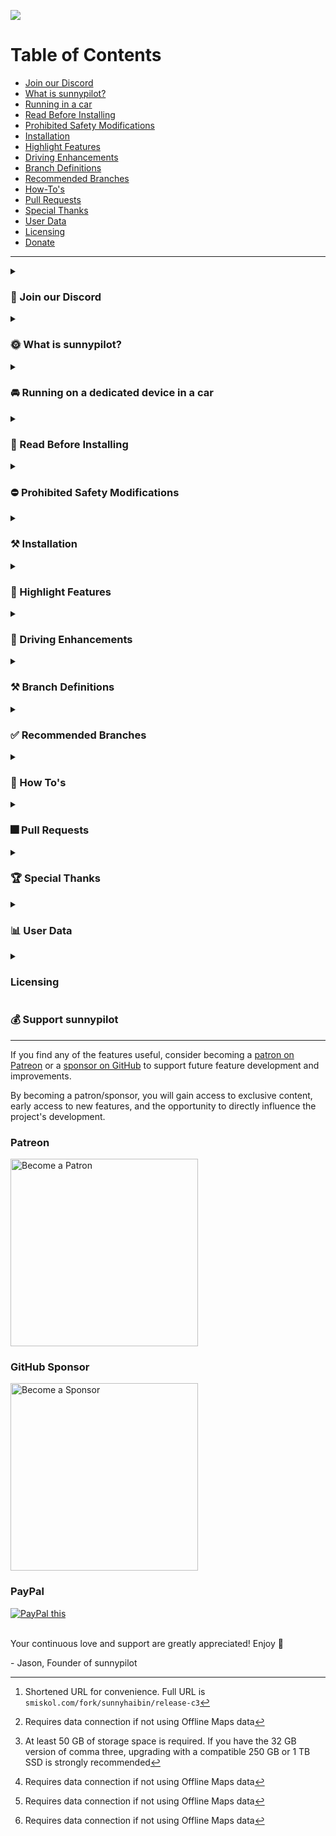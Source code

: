 ![](https://user-images.githubusercontent.com/47793918/233812617-beab2e71-57b9-479e-8bff-c3931347ca40.png)

Table of Contents
=======================

* [Join our Discord](#-join-our-discord)
* [What is sunnypilot?](#-what-is-sunnypilot)
* [Running in a car](#-running-on-a-dedicated-device-in-a-car)
* [Read Before Installing](#-read-before-installing)
* [Prohibited Safety Modifications](#-prohibited-safety-modifications)
* [Installation](#-installation)
* [Highlight Features](#-highlight-features)
* [Driving Enhancements](#-driving-enhancements)
* [Branch Definitions](#-branch-definitions)
* [Recommended Branches](#-recommended-branches)
* [How-To's](#-How-Tos)
* [Pull Requests](#-Pull-Requests)
* [Special Thanks](#-special-thanks)
* [User Data](#-user-data)
* [Licensing](#licensing)
* [Donate](#-support-sunnypilot)

---

<details><summary><h3>💭 Join our Discord</h3></summary>

---

Join the official sunnypilot Discord server to stay up to date with all the latest features and be a part of shaping the future of sunnypilot!
* https://discord.gg/sunnypilot

  ![](https://dcbadge.vercel.app/api/server/wRW3meAgtx?style=flat) ![Discord Shield](https://discordapp.com/api/guilds/880416502577266699/widget.png?style=shield)

</details>

<details><summary><h3>🌞 What is sunnypilot?</h3></summary>

---

[sunnypilot](https://github.com/sunnyhaibin/sunnypilot) is a fork of comma.ai's openpilot, an open source driver assistance system. sunnypilot offers the user a unique driving experience for over 250+ supported car makes and models with modified behaviors of driving assist engagements. sunnypilot complies with comma.ai's safety rules as accurately as possible.

</details>

<details><summary><h3>🚘 Running on a dedicated device in a car</h3></summary>

---

To use sunnypilot in a car, you need the following:
* A supported device to run this software
    * a [comma three](https://comma.ai/shop/products/three), or
* This software
* One of [the 250+ supported cars](https://github.com/commaai/openpilot/blob/master/docs/CARS.md). We support Honda, Toyota, Hyundai, Nissan, Kia, Chrysler, Lexus, Acura, Audi, VW, Ford and more. If your car is not supported but has adaptive cruise control and lane-keeping assist, it's likely able to run sunnypilot.
* A [car harness](https://comma.ai/shop/products/car-harness) to connect to your car

Detailed instructions for [how to mount the device in a car](https://comma.ai/setup).

</details>

<details><summary><h3>🚨 Read Before Installing</h3></summary>

---

It is recommended to read this **entire page** before proceeding. This will ensure that you fully understand each added feature on sunnypilot, and you are selecting the right branch for your car to have the best driving experience.

This is a fork of [comma.ai's openpilot](https://github.com/commaai/openpilot). By installing this software, you accept all responsibility for anything that might occur while you use it. All contributors to sunnypilot are not liable. ❗<ins>**Use at your own risk.**</ins>❗

</details>

<details><summary><h3>⛔ Prohibited Safety Modifications</h3></summary>

---

All [official sunnypilot branches](https://github.com/sunnyhaibin/sunnypilot/branches) strictly adhere to [comma.ai's safety policy](https://github.com/commaai/openpilot/blob/master/docs/SAFETY.md). Any changes that go against this policy will result in your fork and your device being banned from both comma.ai and sunnypilot channels.

The following changes are a **VIOLATION** of this policy and **ARE NOT** included in any sunnypilot branches:
* Driver Monitoring:
    * ❌ "Nerfing" or reducing monitoring parameters.
* Panda safety:
    * ❌ No preventing disengaging of <ins>**LONGITUDINAL CONTROL**</ins> (acceleration/brake) on brake pedal press.
    * ❌ No auto re-engaging of <ins>**LONGITUDINAL CONTROL**</ins> (acceleration/brake) on brake pedal release.
    * ❌ No disengaging on ACC MAIN in OFF state.

</details>


<details><summary><h3>⚒ Installation</h3></summary>

---

  <details><summary>URL (Easy)</summary>

comma three
------

Please refer to [Recommended Branches](#-recommended-branches) to find your preferred/supported branch. This guide will assume you want to install the latest `release-c3` branch.

* sunnypilot not installed or you installed a version before 0.8.17?
  1. [Factory reset/uninstall](https://github.com/commaai/openpilot/wiki/FAQ#how-can-i-reset-the-device) the previous software if you have another software/fork installed.
  2. After factory reset/uninstall and upon reboot, select `Custom Software` when given the option.
  3. Input the installation URL per [Recommended Branches](#-recommended-branches). Example: ```release-c3.sunnypilot.ai``` [^4] (note: `https://` is not requirement on the comma three)
  4. Complete the rest of the installation following the onscreen instructions.

* sunnypilot already installed and you installed a version after 0.8.17?
  1. On the comma three, go to `Settings` ▶️ `Software`.
  2. At the `Download` option, press `CHECK`. This will fetch the list of latest branches from sunnypilot.
  3. At the `Target Branch` option, press `SELECT` to open the Target Branch selector.
  4. Scroll to select the desired branch per [Recommended Branches](#-recommended-branches). Example: `release-c3`

|    Branch    |         Installation URL         |
|:------------:|:--------------------------------:|
| `release-c3` | https://release-c3.sunnypilot.ai |
| `staging-c3` | https://staging-c3.sunnypilot.ai |
|   `dev-c3`   | https://dev-c3.sunnypilot.ai     |

Requires further assistance with software installation? Join the [sunnypilot Discord server](https://discord.sunnypilot.com) and message us in the `#installation-help` channel.
  </details>
  <details><summary>Over SSH (Advanced)</summary>
    
comma three
------
* [`release-c3`](https://github.com/sunnyhaibin/openpilot/tree/release-c3):

  ```
  cd /data &&
  rm -rf ./openpilot &&
  git clone -b release-c3 --recurse-submodules https://github.com/sunnyhaibin/sunnypilot.git openpilot &&
  cd openpilot &&
  sudo reboot
  ```

After running the command to install the desired branch, your comma device should reboot.
  </details>

</details>


<details><summary><h3>🚗 Highlight Features</h3></summary>

---

### Quality of Life Enhancements
- [**Modified Assistive Driving Safety (MADS)**](#modified-assistive-driving-safety-mads) - Automatic Lane Centering (ALC) / Lane Keep Assist System (LKAS) and Adaptive Cruise Control (ACC) / Smart Cruise Control (SCC) can be engaged independently of each other
- [**Dynamic Lane Profile (DLP)**](#dynamic-lane-profile-dlp) - Dynamically switch lane profile (between Laneful and Laneless) based on lane recognition confidence
- [**Enhanced Speed Control**](#enhanced-speed-control) - Automatically adjust cruise control speed using vision model, OpenStreetMap (OSM) data, and/or Speed Limit control (SLC) without user interaction
    * Vision-based Turn Speed Control (V-TSC) - lower speed when going around corners using vision model
    * Map-Data-based Turn Speed Control (M-TSC) - lower speed when going around corners using OSM data[^1]
    * Speed Limit Control (SLC) - Set speed limit based on map data or car interface (if applicable)
    * HKG only: Highway Driving Assist (HDA) status integration - Use cars native speed sign detection to set desired speed (on applicable HKG cars only)
- [**Gap Adjust Cruise (GAC)**](#gap-adjust-cruise) - Allow `GAP`/`INTERVAL`/`DISTANCE` button on the steering wheel or on-screen button to adjust the follow distance from the lead car. See table below for options
- [**Quiet Drive 🤫**](#-quiet-drive) - Toggle to mute all notification sounds (excluding driver safety warnings)
- [**Auto Lane Change Timer**](#Auto-Lane-Change-Timer) - Set a timer to delay the auto lane change operation when the blinker is used. No nudge on the steering wheel is required to auto lane change if a timer is set
- [**Force Car Recognition (FCR)**](#Force-Car-Recognition-) - Use a selector to force your car to be recognized by sunnypilot
- [**Fix sunnypilot No Offroad**](#Fix-sunnypilot-No-Offroad) - Enforce sunnypilot to go offroad and turns off after shutting down the car. This feature fixes non-official devices running sunnypilot without comma power
- [**Enable ACC+MADS with RES+/SET-**](#Enable-ACC+MADS-with-RES+/SET-) - Engage both ACC and MADS with a single press of RES+ or SET- button
- [**Offline OSM Maps**](#Offline-OSM-Maps) - OSM database can now be downloaded locally for offline use[^2]. This enables offline SLC, V-TSC and M-TSC. Currently available for US South, US West, US Northeast, Florida, Taiwan, South Africa and New Zealand
- [**Various Live Tuning**](#Various-Live-Tuning) - Ability to tailor your driving experience on the fly:
    * Enforce Torque Lateral Control - Use the newest [torque controller](https://blog.comma.ai/0815release/#torque-controller) for all vehicles.
    * Torque Lateral Control Live Tune - Ability to adjust the torque controller’s `FRICTION` and `LAT_ACCEL_FACTOR` values to suit your vehicle.
    * Torque Lateral Controller Self-Tune - Enable automatic turning for the Torque controller.

### Visual Enhancements
* **M.A.D.S Status Icon** - Dedicated icon to display M.A.D.S. engagement status
    * Green🟢: M.A.D.S. engaged
    * White⚪: M.A.D.S. suspended or disengaged
* **Lane Path Color** - Various lane path colors to display real-time Lane Model and M.A.D.S. engagement status
    * 0.8.14 and later:
        * Blue🔵: Laneful mode & M.A.D.S. engaged
        * Green🟢: Laneless mode & M.A.D.S. engaged
        * Yellow🟡: Experimental e2e & M.A.D.S. engaged
    * Pre 0.8.14:
        * Green🟢: Laneful mode & M.A.D.S. engaged
        * Red🔴: Laneless mode & M.A.D.S. engaged
    * White⚪: M.A.D.S. suspended or disengaged
    * Black⚫: M.A.D.S. engaged, steering is being manually overridden by user
* **Developer (Dev) UI** - Display various real-time metrics on screen while driving
* **Stand Still Timer** - Display time spent at a stop with M.A.D.S engaged (i.e., at traffic lights, stop signs, traffic congestions)
* **Braking Status** - Current car speed text turns red when the car is braking by the driver or ACC/SCC

### Operational Enhancements
* **Fast Boot** - sunnypilot will fast boot by creating a Prebuilt file
* **Disable Onroad Uploads** - Disable uploads completely when onroad. Necessary to avoid high data usage when connected to Wi-Fi hotspot
* **Brightness Control (Global)** - Manually adjusts the global brightness of the screen
* **Driving Screen Off Timer** - Turns off the device screen or reduces brightness to protect the screen after car starts
* **Driving Screen Off Brightness (%)** - When using the Driving Screen Off feature, the brightness is reduced according to the automatic brightness ratio
* **Max Time Offroad** - Device is automatically turned off after a set time when the engine is turned off (off-road) after driving (on-road)

</details>

<details><summary><h3>🚗 Driving Enhancements</h3></summary>

---

### Modified Assistive Driving Safety (MADS)
The goal of Modified Assistive Driving Safety (MADS) is to enhance the user driving experience with modified behaviors of driving assist engagements. This feature complies with comma.ai's safety rules as accurately as possible with the following changes:
* sunnypilot Automatic Lane Centering (ALC) and ACC/SCC can be engaged independently of each other
* Dedicated button to toggle sunnypilot ALC:
    * `CRUISE (MAIN)` button: All supported cars on sunnypilot
        * `LFA` button: Newer HKG cars with `LFA` button
        * `LKAS` button: Honda, Toyota, Global Subaru
* `SET-` button enables ACC/SCC
* `CANCEL` button only disables ACC/SCC
* `CRUISE (MAIN)` must be `ON` to use ACC/SCC
* `CRUISE (MAIN)` button disables sunnypilot completely when `OFF` **(strictly enforced in panda safety code)**

### Disengage Lateral ALC on Brake Press Mode toggle
Dedicated toggle to handle Lateral state on brake pedal press and release:
1. `ON`: `BRAKE pedal` press will pause Automatic Lane Centering; `BRAKE pedal` release will resume Automatic Lane Centering. Note: `BRAKE pedal` release will NOT resume ACC/SCC/Long control without explicit user engagement **(strictly enforced in panda safety code)**
2. `OFF`: `BRAKE pedal` press will NOT pause Automatic Lane Centering; `BRAKE pedal` release will NOT resume ACC/SCC/Long control without explicit user engagement **(strictly enforced in panda safety code)**

### Miscellaneous
* `TURN SIGNALS` (`Left` or `Right`) will pause Automatic Lane Centering if the vehicle speed is below the [threshold](https://github.com/commaai/openpilot/blob/master/selfdrive/controls/lib/desire_helper.py#L8) for Automatic Lane Change
* Event audible alerts are more relaxed to match manufacturer's stock behavior
* Critical events trigger disengagement of Automatic Lane Centering completely. The disengagement is enforced in sunnypilot and panda safety

### Dynamic Lane Profile (DLP)

Dynamic Lane Profile (DLP) aims to provide the best driving experience at staying within a lane confidently. Dynamic Lane Profile allows sunnypilot to dynamically switch between lane profiles based on lane recognition confidence level on road.

There are 3 modes to select on the onroad camera screen:
* **Auto Lane**: sunnypilot dynamically chooses between `Laneline` or `Laneless` model
* **Laneline**: sunnypilot uses Laneline model only.
* **Laneless**: sunnypilot uses Laneless model only.

To use Dynamic Lane Profile, do the following:
```
1. sunnypilot Settings -> `SP - Controls` -> Enable Dynamic Lane Profile -> ON toggle
2. Reboot.
3. Before driving, on the onroad camera screen, toggle between the 3 modes by pressing on the button.
4. Drive.
```

### Enhanced Speed Control
This fork now allows supported cars to dynamically adjust the longitudinal plan based on the fetched map data. Big thanks to the Move Fast team for the amazing implementation!

**Supported cars:**
* sunnypilot Longitudinal Control capable
* Stock Longitudinal Control
    * Hyundai/Kia/Genesis (non CAN-FD)
    * Honda Bosch
    * Volkswagen MQB

Certain features are only available with an active data connection, via:
* [comma Prime](https://comma.ai/prime) - Intuitive service provided directly by comma, or
* Personal Hotspot - From your mobile device, or a dedicated hotspot from a cellular carrier.

**Features:**
* Vision-based Turn Speed Control (VTSC) - Use vision path predictions to estimate the appropriate speed to drive through turns ahead - i.e. slowing down for curves
* Map-Data-based Turn Speed Control (MTSC) - Use curvature information from map data to define speed limits to take turns ahead - i.e. slowing down for curves[^1]
* Speed Limit Control (SLC) - Use speed limit signs information from map data and car interface to automatically adapt cruise speed to road limits
    * HKG only: Highway Driving Assist (HDA) status integration - on applicable HKG cars only[^1]
    * Speed Limit Offset - When Speed Limit Control is enabled, set speed limit slightly higher than the actual speed limit for a more natural drive[^1]
* Toggle Hands on Wheel Monitoring - Monitors and alerts the driver when their hands have not been on the steering wheel for an extended time

### Custom Stock Longitudinal Control
While using stock Adaptive/Smart Cruise Control, Custom Stock Longitudinal Control in sunnypilot allows sunnypilot to manipulate and take over the set speed on the car's dashboard.

**Supported Cars:**
* Hyundai/Kia/Genesis
    * CAN platform
    * CAN-FD platform with 0x1CF broadcasted in CAN traffic
* Honda Bosch
* Volkswagen MQB

**Instruction**

**📗 How to use Custom Longitudinal Control on sunnypilot **

When using Speed Limit, Vision, or Map based Turn control, you will be setting the "MAX" ACC speed on the sunnypilot display instead of the one in the dashboard. The car will then set the ACC setting in the dashboard to the targeted speed, but will never exceed the max speed set on the sunnypilot display. A quick press of the RES+ or SET- buttons will change this speed by 5 MPH or KM/H on the sunnypilot display, while a long deliberate press (about a 1/2 second press) changes it by 1 MPH or KM/H. DO NOT hold the RES+ or SET- buttons for longer that a 1 second. Either make quick or long deliberate presses only.

**‼ Where to look when setting ACC speed ‼**

Do not look at the dashboard when setting your ACC max speed. Instead, only look at the one on the sunnypilot display, "MAX". The reason you need to look at the sunnypilot display is because sunnypilot will be changing the one in the dashboard. It will be adjusting it as needed, never raising it above the one set on the sunnypilot display. ONLY look at the MAX speed on the sunnypilot display when setting the ACC speed instead of the dashboard!

(Courtesy instructions from John, author of jvePilot)

### Gap Adjust Cruise
This fork now allows supported openpilot longitudinal cars to adjust the cruise gap between the car and the lead car.

**Supported cars:**
* sunnypilot Longitudinal Control capable

🚨**PROCEED WITH EXTREME CAUTION AND BE READY TO MANUALLY TAKE OVER AT ALL TIMES**

There are 4 modes to select on the steering wheel and/or the onroad camera screen:
* **Stock Gap**: Stock sunnypilot distance - 1.45 second profile
* **Mild Gap**: Semi-aggressive distance - 1.25 second profile
* 🚨**Aggro Gap**🚨: Aggressive distance - 1.0 second profile

**Availability**

|      Car Make       | Stock Gap | Mild Gap | Aggro Gap |
|:-------------------:|:---------:|:--------:|:---------:|
|     Honda/Acura     |     ✅     |    ✅     |     ✅     |
| Hyundai/Kia/Genesis |     ✅     |    ✅     |     ✅     |
|    Toyota/Lexus     |     ✅     |    ✅     |     ✅     |
|  Volkswagen MQB/PQ  |     ✅     |    ✅     |     ✅     |

</details>


<details><summary><h3>⚒ Branch Definitions</h3></summary>

---

|    Tag    | Definition           | Description                                                                                                                                                                                 |
|:---------:|----------------------|---------------------------------------------------------------------------------------------------------------------------------------------------------------------------------------------|
| `release` | Release branches     | Include features that are **verified** by trusted testers and the community. Ready to use. ✅                                                                                                |
| `staging` | Staging branches     | Include new features that are **tested** by trusted testers and the community. Stability may vary. ⚠                                                                                        |
|   `dev`   | Development branches | All features are gathered in respective versions. Reviewed and merged features will be committed to `dev`. Stability may vary. ⚠                                                            |
| `master`  | Main branch          | Syncs with [commaai's openpilot `master`](https://github.com/commaai/openpilot) upstream branch. Accepts all pull requests. Does not include all sunnypilot features. Stability may vary. ⚠ |

Example:
* [`release-c3`](https://github.com/sunnyhaibin/sunnypilot/tree/release-c3): Latest release branch for comma three that are verified by trusted testers and the community. Ready to use.
* [`staging-c3`](https://github.com/sunnyhaibin/sunnypilot/tree/staging-c3): Latest staging branch for comma three that are tested by trusted testers and the community. Verification required.
* [`dev-c3`](https://github.com/sunnyhaibin/sunnypilot/tree/dev-c3): Latest development branch for comma three that include all sunnypilot features. Testing required.

</details>

<details><summary><h3>✅ Recommended Branches</h3></summary>

---

| Branch                                                                              | Definition                                              | Compatible Device | Changelogs                                                                                 |
|:------------------------------------------------------------------------------------|---------------------------------------------------------|-------------------|--------------------------------------------------------------------------------------------|
| [`release-c3`](https://github.com/sunnyhaibin/sunnypilot/tree/release-c3)           | • Latest release/stable branch                          | comma three       | [`CHANGELOGS.md`](https://github.com/sunnyhaibin/sunnypilot/blob/release-c3/CHANGELOGS.md) |
| [`staging-c3`](https://github.com/sunnyhaibin/sunnypilot/tree/staging-c3)           | • Latest staging branch                                 | comma three       | [`CHANGELOGS.md`](https://github.com/sunnyhaibin/sunnypilot/blob/staging-c3/CHANGELOGS.md) |
| [`dev-c3`](https://github.com/sunnyhaibin/sunnypilot/tree/dev-c3)                   | • Latest development branch with experimental features  | comma three       | [`CHANGELOGS.md`](https://github.com/sunnyhaibin/sunnypilot/blob/dev-c3/CHANGELOGS.md)     |

</details>

<details><summary><h3>📗 How To's</h3></summary>

---

How-To instructions can be found in [HOW-TOS.md](HOW-TOS.md).

</details>


<details><summary><h3>🎆 Pull Requests</h3></summary>

---

We welcome both pull requests and issues on GitHub. Bug fixes are encouraged.

Pull requests should be against the most current `master` branch.

</details>

<details><summary><h3>🏆 Special Thanks</h3></summary>

---

* [spektor56](https://github.com/spektor56/openpilot)
* [rav4kumar](https://github.com/rav4kumar/openpilot)
* [mob9221](https://github.com/mob9221/opendbc)
* [briantran33](https://github.com/briantran33/openpilot)
* [Aragon7777](https://github.com/aragon7777/openpilot)
* [sshane](https://github.com/sshane/openpilot-installer-generator)
* [jung](https://github.com/chanhojung/openpilot)
* [dri94](https://github.com/dri94/openpilot)
* [FrogAi](https://github.com/frogAi/FrogPilot/)
* [twilsonco](https://github.com/twilsonco/openpilot)
* [martinl](https://github.com/martinl/openpilot)
* [multikyd](https://github.com/openpilotkr)
* [Move Fast GmbH](https://github.com/move-fast/openpilot)
* [dragonpilot](https://github.com/dragonpilot-community/dragonpilot)
* [neokii](https://github.com/neokii/openpilot)
* [AlexandreSato](https://github.com/AlexandreSato/openpilot)
* [Moodkiller](https://github.com/moodkiller)

</details>

<details><summary><h3>📊 User Data</h3></summary>

---

By default, sunnypilot uploads the driving data to comma servers. You can also access your data through [comma connect](https://connect.comma.ai/).

sunnypilot is open source software. The user is free to disable data collection if they wish to do so.

sunnypilot logs the road-facing camera, CAN, GPS, IMU, magnetometer, thermal sensors, crashes, and operating system logs.
The driver-facing camera is only logged if you explicitly opt-in in settings. The microphone is not recorded.

By using this software, you understand that use of this software or its related services will generate certain types of user data, which may be logged and stored at the sole discretion of comma. By accepting this agreement, you grant an irrevocable, perpetual, worldwide right to comma for the use of this data.

</details>

<details><summary><h3>Licensing</h3></summary>

openpilot is released under the MIT license. Some parts of the software are released under other licenses as specified.

Any user of this software shall indemnify and hold harmless comma.ai, Inc. and its directors, officers, employees, agents, stockholders, affiliates, subcontractors and customers from and against all allegations, claims, actions, suits, demands, damages, liabilities, obligations, losses, settlements, judgments, costs and expenses (including without limitation attorneys’ fees and costs) which arise out of, relate to or result from any use of this software by user.

**THIS IS ALPHA QUALITY SOFTWARE FOR RESEARCH PURPOSES ONLY. THIS IS NOT A PRODUCT.
YOU ARE RESPONSIBLE FOR COMPLYING WITH LOCAL LAWS AND REGULATIONS.
NO WARRANTY EXPRESSED OR IMPLIED.**

</details>

<h3>💰 Support sunnypilot</h3>

---

If you find any of the features useful, consider becoming a [patron on Patreon](https://www.patreon.com/sunnyhaibin) or a [sponsor on GitHub](https://github.com/sponsors/sunnyhaibin) to support future feature development and improvements.


By becoming a patron/sponsor, you will gain access to exclusive content, early access to new features, and the opportunity to directly influence the project's development.

<h3>Patreon</h3>

<a href="https://www.patreon.com/sunnyhaibin">
  <img src="https://user-images.githubusercontent.com/47793918/244128051-bc7e913e-a196-4455-926e-23aec9a4bd3b.png" alt="Become a Patron" width="300" style="max-width: 100%; height: auto;">
</a>
<br>

<h3>GitHub Sponsor</h3>

<a href="https://github.com/sponsors/sunnyhaibin">
  <img src="https://user-images.githubusercontent.com/47793918/244135584-9800acbd-69fd-4b2b-bec9-e5fa2d85c817.png" alt="Become a Sponsor" width="300" style="max-width: 100%; height: auto;">
</a>
<br>

<h3>PayPal</h3>

<a href="https://paypal.me/sunnyhaibin0850" target="_blank">
<img src="https://www.paypalobjects.com/en_US/i/btn/btn_donateCC_LG.gif" alt="PayPal this" title="PayPal - The safer, easier way to pay online!" border="0" />
</a>
<br></br>

Your continuous love and support are greatly appreciated! Enjoy 🥰

<span>-</span> Jason, Founder of sunnypilot

[^1]:Requires data connection if not using Offline Maps data
[^2]:At least 50 GB of storage space is required. If you have the 32 GB version of comma three, upgrading with a compatible 250 GB or 1 TB SSD is strongly recommended
[^4]:Shortened URL for convenience. Full URL is ```smiskol.com/fork/sunnyhaibin/release-c3```
